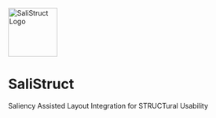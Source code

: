 <p align="left">
  <img src="https://github.com/user-attachments/assets/00de3092-2269-460f-b9a3-929e8c059032" alt="SaliStruct Logo" width="100"/>
</p>

# SaliStruct

Saliency Assisted Layout Integration for STRUCTural Usability
